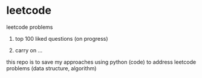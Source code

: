 # leetcode
leetcode problems 

1) top 100 liked questions (on progress)

2) carry on ...


this repo is to save my approaches using python (code) to address leetcode problems (data structure, algorithm)
